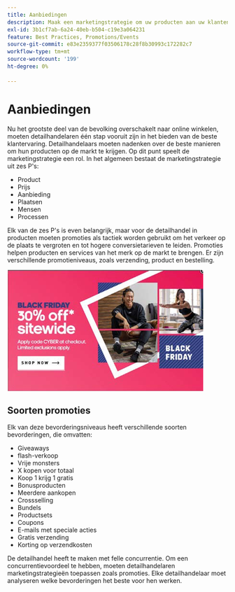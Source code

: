 ```yaml
---
title: Aanbiedingen
description: Maak een marketingstrategie om uw producten aan uw klanten te promoten.
exl-id: 3b1cf7ab-6a24-40eb-b504-c19e3a064231
feature: Best Practices, Promotions/Events
source-git-commit: e83e2359377f03506178c28f8b30993c172282c7
workflow-type: tm+mt
source-wordcount: '199'
ht-degree: 0%

---
```


# Aanbiedingen

Nu het grootste deel van de bevolking overschakelt naar online winkelen, moeten detailhandelaren één stap vooruit zijn in het bieden van de beste klantervaring. Detailhandelaars moeten nadenken over de beste manieren om hun producten op de markt te krijgen. Op dit punt speelt de marketingstrategie een rol. In het algemeen bestaat de marketingstrategie uit zes P&#39;s:

- Product
- Prijs
- Aanbieding
- Plaatsen
- Mensen
- Processen

Elk van de zes P&#39;s is even belangrijk, maar voor de detailhandel in producten moeten promoties als tactiek worden gebruikt om het verkeer op de plaats te vergroten en tot hogere conversietarieven te leiden. Promoties helpen producten en services van het merk op de markt te brengen. Er zijn verschillende promotieniveaus, zoals verzending, product en bestelling.

![reclameadvertentie](../../assets/playbooks/promotion-example.png)

## Soorten promoties

Elk van deze bevorderingsniveaus heeft verschillende soorten bevorderingen, die omvatten:

- Giveaways
- flash-verkoop
- Vrije monsters
- X kopen voor totaal
- Koop 1 krijg 1 gratis
- Bonusproducten
- Meerdere aankopen
- Crossselling
- Bundels
- Productsets
- Coupons
- E-mails met speciale acties
- Gratis verzending
- Korting op verzendkosten

De detailhandel heeft te maken met felle concurrentie. Om een concurrentievoordeel te hebben, moeten detailhandelaren marketingstrategieën toepassen zoals promoties. Elke detailhandelaar moet analyseren welke bevorderingen het beste voor hen werken.
